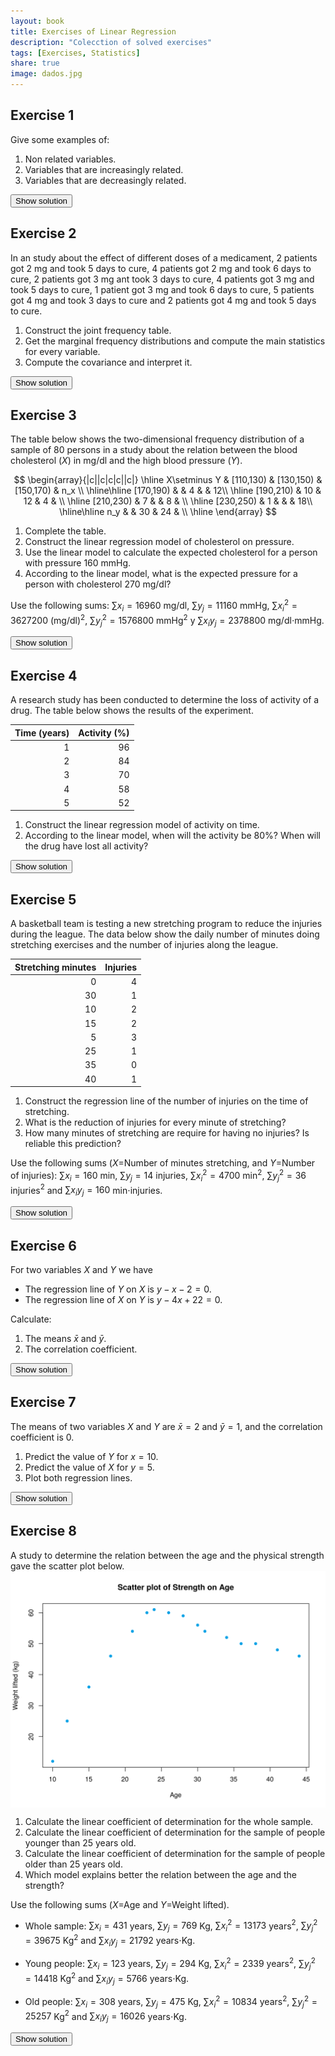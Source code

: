 ```yaml
---
layout: book
title: Exercises of Linear Regression
description: "Colecction of solved exercises"
tags: [Exercises, Statistics]
share: true
image: dados.jpg
---
```




## Exercise 1
Give some examples of:
1.  Non related variables.
2.  Variables that are increasingly related.
3.  Variables that are decreasingly related.

<div><button class="solution">Show solution</button></div>
<div id="solution" style="display: none">
1. The daily averge temperature and the daily number of births in a city.
2. The hours preparing an exam and the score. 
3. The weight of a person and the time require to run 100 meters. 
</div>

## Exercise 2
In an study about the effect of different doses of a medicament, 2 patients got 2 mg and took 5 days to cure, 4 patients got 2 mg and took 6 days to cure, 2 patients got 3 mg ant took 3 days to cure, 4 patients got 3 mg and took 5 days to cure, 1 patient got 3 mg and took 6 days to cure, 5 patients got 4 mg and took 3 days to cure and 2 patients got 4 mg and took 5 days to cure.

1.  Construct the joint frequency table.
2.  Get the marginal frequency distributions and compute the main statistics for every variable.
3.  Compute the covariance and interpret it.

<div><button class="solution">Show solution</button></div>
<div id="solution" style="display: none">
1.

$$
\begin{array}{c|c|c|c}
\hline
\mbox{dose/days} & 3 & 5 & 6\\
\hline
2 & 0 & 2 & 4\\
\hline
3 & 2 & 4 & 1\\
\hline
4 & 5 & 2 & 0\\
\hline
\end{array}
$$

2. 
$$
\begin{array}{c|c|c|c|c}
\hline
\mbox{dose/days}  & 3 & 5 & 6 & \mbox{Sum}\\
\hline
2 & 0 & 2 & 4 & 6\\
\hline
3 & 2 & 4 & 1 & 7\\
\hline
4 & 5 & 2 & 0 & 7\\
\hline
\mbox{Sum} & 7 & 8 & 5 & 20\\
\hline
\end{array}
$$

Dose: $\bar x=3.05$ mg, $s_x^2=0.6816$ mg$^2$, $s_x=0.8047$ mg.<br/>
Days: $\bar y=4.55$ days, $s_y^2=1.5237$ days$^2$, $s_y=1.2031$ days.<br/>
3. $s_{xy}=-0.7132$ mg$\cdot$days.
</div>

## Exercise 3
The table below shows the two-dimensional frequency distribution of a sample of 80 persons in a study about the relation between the blood cholesterol ($X$) in mg/dl and the high blood pressure ($Y$).

$$
\begin{array}{|c||c|c|c||c|}
\hline
X\setminus Y & [110,130) & [130,150) & [150,170) & n_x \\
\hline\hline
[170,190)   &           &     4     &           & 12\\
\hline
[190,210)   &    10     &    12     &     4     &   \\
\hline
[210,230)   &     7     &           &     8     &   \\
\hline
[230,250)   &     1     &           &           & 18\\
\hline\hline
n_y          &           &    30     &    24    &    \\
\hline
\end{array}
$$

1. Complete the table.
2. Construct the linear regression model of cholesterol on pressure.
3. Use the linear model to calculate the expected cholesterol for a person with pressure 160 mmHg.
4. According to the linear model, what is the expected pressure for a person with cholesterol 270 mg/dl?



Use the following sums: $\sum x_i=16960$ mg/dl, $\sum y_j=11160$ mmHg, $\sum x_i^2=3627200$ (mg/dl)$^2$, $\sum  y_j^2=1576800$ mmHg$^2$ y $\sum x_iy_j=2378800$ mg/dl$\cdot$mmHg.

<div><button class="solution">Show solution</button></div>
<div id="solution" style="display: none">
1. 
$$
\begin{array}{|c||c|c|c||c|}
\hline
X\setminus Y & [110,130) & [130,150) & [150,170) & n_x \\
\hline\hline
[170,190)   &    8       &     4     &     0      & 12\\
\hline
[190,210)   &    10     &    12     &     4     &  26 \\
\hline
[210,230)   &     7     &     9      &     8     &  24 \\
\hline
[230,250)   &     1     &     5      &     12    & 18\\
\hline\hline
n_y          &    26   &    30     &    24    & 80\\
\hline
\end{array}
$$

2. 

$\bar x=212$ mg/dl, $s_x^2=401.0127$ (mg/dl)$^2$.<br/>
$\bar y=139.5$ mmHg, $s_y^2=252.9114$ mmHg$^2$.<br/>
$s_{xy}=163.038$ mg/dl$\cdot$mmHg.<br/>
Regression line of cholesterol on blood pressure: $x=122.0721 + 0.6446y$.<br/>
3. $x(160)=225.2152$ mg/dl.<br/>
4.

Regression line of blood pressure on cholesterol: $y=53.3081 + 0.4066x$.<br/>
$y(270)=163.0808$ mmHg.
</div>

## Exercise 4
A research study has been conducted to determine the loss of activity of a drug. The table below shows the results of the experiment.


| Time (years)| Activity (%)|
|------------:|------------:|
|            1|           96|
|            2|           84|
|            3|           70|
|            4|           58|
|            5|           52|

1. Construct the linear regression model of activity on time.
2. According to the linear model, when will the activity be 80%? When will the drug have lost all activity?

<div><button class="solution">Show solution</button></div>
<div id="solution" style="display: none">
1. $\bar x=3$ years, $s_x^2=2.5$ years$^2$.<br/>
$\bar y=72$ %, $s_y^2=330$ %$^2$.<br/>
$s_{xy}=-28.5$ years$\cdot$%.<br/>
Regression line of activity on time: $y=106.2 + -11.4x$.<br/>
2. 

Regression line of time on activity: $x=9.2182 + -0.0864y$.<br/>
$x(80)=2.3091$ years and $x(0)=9.2182$ years.
</div>

## Exercise 5
A basketball team is testing a new stretching program to reduce the injuries during the league. The data below show the daily number of minutes doing stretching exercises and the number of injuries along the league.


| Stretching minutes| Injuries|
|------------------:|--------:|
|                  0|        4|
|                 30|        1|
|                 10|        2|
|                 15|        2|
|                  5|        3|
|                 25|        1|
|                 35|        0|
|                 40|        1|

1. Construct the regression line of the number of injuries on the time of stretching.
2. What is the reduction of injuries for every minute of stretching?
3. How many minutes of stretching are require for having no injuries? Is reliable this prediction?

Use the following sums ($X$=Number of minutes stretching, and $Y$=Number of injuries): $\sum x_i =160$ min, $\sum y_j=14$ injuries, $\sum x_i^2=4700$ min$^2$, $\sum y_j^2=36$ injuries$^2$ and $\sum x_iy_j=160$ min$\cdot$injuries.

<div><button class="solution">Show solution</button></div>
<div id="solution" style="display: none">
1. $\bar x=20$ min, $s_x^2=214.2857$ min$^2$.<br/>
$\bar y=1.75$ injuries, $s_y^2=1.6429$ injuries$^2$.<br/>
$s_{xy}=-17.1429$ min$\cdot$injuries.<br/>
Regression line of injuries on time of stetching: $y=3.35 + -0.08x$.<br/>
2. $`-r c[2]`$ injuries/min.<br/>
3.

Regression line of time of stretching on injuries: $x=38.2609 + -10.4348y$.<br/>
$x(0)=38.2609$ min.<br/>
$r^2=0.8348$.
</div>

## Exercise 6
For two variables $X$ and $Y$ we have

- The regression line of $Y$ on $X$ is $y-x-2=0$.
- The regression line of $X$ on $Y$ is $y-4x+22=0$.

Calculate:

1. The means $\bar x$ and $\bar y$.
2. The correlation coefficient.

<div><button class="solution">Show solution</button></div>
<div id="solution" style="display: none">
1. $\bar x=8$ and $\bar y=10$.<br/>
2. $r=0.5$.
</div>

## Exercise 7
The means of two variables $X$ and $Y$ are $\bar x=2$ and $\bar y=1$, and the correlation coefficient is 0.

1. Predict the value of $Y$ for $x=10$.
2. Predict the value of $X$ for $y=5$.
3. Plot both regression lines.

<div><button class="solution">Show solution</button></div>
<div id="solution" style="display: none">
1. $y(10)=1$.<br/>
2. $x(5)=2$.
</div>

## Exercise 8
A study to determine the relation between the age and the physical strength gave the scatter plot below.
<img src="img/age_physical_strength_scatterplot-1.svg" title="plot of chunk age_physical_strength_scatterplot" alt="plot of chunk age_physical_strength_scatterplot" style="display: block; margin: auto;" />

1. Calculate the linear coefficient of determination for the whole sample.
2. Calculate the linear coefficient of determination for the sample of people younger than 25 years old.
3. Calculate the linear coefficient of determination for the sample of people older than 25 years old.
4. Which model explains better the relation between the age and the strength?

Use the following sums ($X$=Age and $Y=$Weight lifted).

- Whole sample: $\sum x_i=431$ years, $\sum y_j=769$ Kg, $\sum x_i^2=13173$ years$^2$, $\sum y_j^2=39675$ Kg$^2$ and $\sum x_iy_j=21792$ years$\cdot$Kg.

- Young people: $\sum x_i=123$ years, $\sum y_j=294$ Kg, $\sum x_i^2=2339$ years$^2$, $\sum y_j^2=14418$ Kg$^2$ and $\sum x_iy_j=5766$ years$\cdot$Kg.

- Old people: $\sum x_i=308$ years, $\sum y_j=475$ Kg, $\sum x_i^2=10834$ years$^2$, $\sum y_j^2=25257$ Kg$^2$ and $\sum x_iy_j=16026$ years$\cdot$Kg.

<div><button class="solution">Show solution</button></div>
<div id="solution" style="display: none">
1. $\bar x=26.9375$ years, $s_x^2=104.1958$ years$^2$.<br/>
$\bar y=48.0625$ kg, $s_y^2=180.9958$ kg$^2$.<br/>
$s_{xy}=71.8042$ years$\cdot$kg.<br/>
$r^2=0.2734$.<br/>
2. $\bar x=17.5714$ years, $s_x^2=29.619$ years$^2$.<br/>
$\bar y=42$ kg, $s_y^2=345$ kg$^2$.<br/>
$s_{xy}=100$ years$\cdot$kg.<br/>
$r^2=0.9786$.<br/>
3. $\bar x=34.2222$ years, $s_x^2=36.6944$ years$^2$.<br/>
$\bar y=52.7778$ kg, $s_y^2=23.4444$ kg$^2$.<br/>
$s_{xy}=-28.6944$ years$\cdot$kg.<br/>
$r^2=0.9571$.<br/>
</div>
